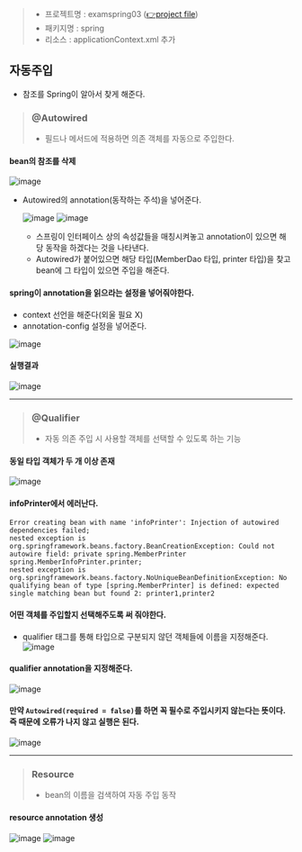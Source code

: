 > - 프로젝트명 : examspring03 ([👉project file]())
> - 패키지명 : spring
> - 리소스 : applicationContext.xml 추가

## 자동주입
- 참조를 Spring이 알아서 찾게 해준다.
> ### @Autowired
> - 필드나 메서드에 적용하면 의존 객체를 자동으로 주입한다.

#### bean의 참조를 삭제
  
  ![image](https://user-images.githubusercontent.com/79209568/121461086-23326400-c9e9-11eb-8886-660c72423391.png)
- Autowired의 annotation(동작하는 주석)을 넣어준다.
  
  ![image](https://user-images.githubusercontent.com/79209568/121461228-668cd280-c9e9-11eb-95b1-22c135ba7b8e.png)
  ![image](https://user-images.githubusercontent.com/79209568/121464664-39dbb980-c9ef-11eb-99fd-8e1bc9363470.png)


  - 스프링이 인터페이스 상의 속성값들을 매칭시켜놓고 annotation이 있으면 해당 동작을 하겠다는 것을 나타낸다.
  - Autowired가 붙어있으면 해당 타입(MemberDao 타입, printer 타입)을 찾고 bean에 그 타입이 있으면 주입을 해준다.
#### spring이 annotation을 읽으라는 설정을 넣어줘야한다.
  - context 선언을 해준다(외울 필요 X)
  - annotation-config 설정을 넣어준다.
  
  ![image](https://user-images.githubusercontent.com/79209568/121462510-a8b71380-c9eb-11eb-86ec-2aea8634bfdc.png)
#### 실행결과
  
  ![image](https://user-images.githubusercontent.com/79209568/121463258-b325dd00-c9ec-11eb-87ee-470924fc4e66.png)

<hr>

> ### @Qualifier
> - 자동 의존 주입 시 사용할 객체를 선택할 수 있도록 하는 기능

#### 동일 타입 객체가 두 개 이상 존재
![image](https://user-images.githubusercontent.com/79209568/121463694-79090b00-c9ed-11eb-89d1-c45f3ccc5c41.png)

#### infoPrinter에서 에러난다.
  ```
  Error creating bean with name 'infoPrinter': Injection of autowired dependencies failed; 
  nested exception is org.springframework.beans.factory.BeanCreationException: Could not autowire field: private spring.MemberPrinter spring.MemberInfoPrinter.printer; 
  nested exception is org.springframework.beans.factory.NoUniqueBeanDefinitionException: No qualifying bean of type [spring.MemberPrinter] is defined: expected single matching bean but found 2: printer1,printer2
  ```
#### 어떤 객체를 주입할지 선택해주도록 써 줘야한다.
  - qualifier 태그를 통해 타입으로 구분되지 않던 객체들에 이름을 지정해준다.
    ![image](https://user-images.githubusercontent.com/79209568/121464015-0fd5c780-c9ee-11eb-9c91-fc787f007606.png)
#### qualifier annotation을 지정해준다.
  ![image](https://user-images.githubusercontent.com/79209568/121464635-2b8d9d80-c9ef-11eb-8766-a85a017e0e2f.png)
#### 만약 `Autowired(required = false)`를 하면 꼭 필수로 주입시키지 않는다는 뜻이다. 즉 때문에 오류가 나지 않고 실행은 된다.
  ![image](https://user-images.githubusercontent.com/79209568/121466168-ed45ad80-c9f1-11eb-980b-51c72d4b6319.png)

<hr>

> ### Resource
> - bean의 이름을 검색하여 자동 주입 동작
#### resource annotation 생성
  ![image](https://user-images.githubusercontent.com/79209568/121466748-e53a3d80-c9f2-11eb-87ed-15b412c19986.png)
  ![image](https://user-images.githubusercontent.com/79209568/121466860-16b30900-c9f3-11eb-870e-9190205ae58f.png)
